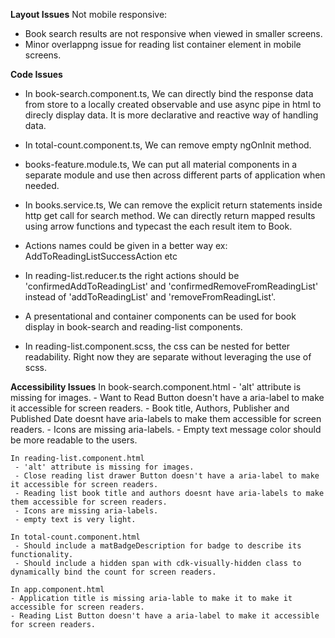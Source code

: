 **Layout Issues**
Not mobile responsive:
   - Book search results are not responsive when viewed in smaller screens.
   - Minor overlappng issue for reading list container element in mobile screens.


**Code Issues**
   - In book-search.component.ts, We can directly bind the response data from store to a locally created   observable and use async pipe in html to direcly display data. It is more declarative and reactive way of handling data.

   - In total-count.component.ts, We can remove empty ngOnInit method.

   - books-feature.module.ts, We can put all material components in a separate module and use then across different parts of application when needed.

  - In books.service.ts, We can remove the explicit return statements inside http get call for search method. We can directly return mapped results using arrow functions and typecast the each result item to Book.

  - Actions names could be given in a better way ex: AddToReadingListSuccessAction etc

  - In reading-list.reducer.ts the right actions should be 'confirmedAddToReadingList' and 'confirmedRemoveFromReadingList' instead of 'addToReadingList' and 'removeFromReadingList'.

  - A presentational and container components can be used for book display in book-search and reading-list components.

  - In reading-list.component.scss, the css can be nested for better readability. Right now they are separate without leveraging the use of scss.

  **Accessibility Issues**
    In book-search.component.html
     - 'alt' attribute is missing for images.
     - Want to Read Button doesn't have a aria-label to make it accessible for screen readers.
     - Book title, Authors, Publisher and Published Date doesnt have aria-labels to make them accessible for screen readers.
     - Icons are missing aria-labels.
     - Empty text message color should be more readable to the users. 

    In reading-list.component.html
     - 'alt' attribute is missing for images.
     - Close reading list drawer Button doesn't have a aria-label to make it accessible for screen readers.
     - Reading list book title and authors doesnt have aria-labels to make them accessible for screen readers.
     - Icons are missing aria-labels.
     - empty text is very light. 

    In total-count.component.html
     - Should include a matBadgeDescription for badge to describe its functionality.
     - Should include a hidden span with cdk-visually-hidden class to dynamically bind the count for screen readers.
   
    In app.component.html
    - Application title is missing aria-lable to make it to make it accessible for screen readers.
    - Reading List Button doesn't have a aria-label to make it accessible for screen readers.